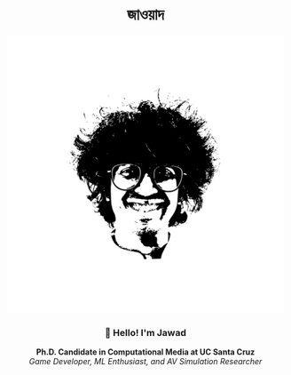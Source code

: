<div align="center">

# জাওয়াদ 

<img src="image/jawadefaj.png" alt="jawadefaj" width="500px" />

### 👋 Hello! I'm Jawad
**Ph.D. Candidate in Computational Media at UC Santa Cruz**<br/>
*Game Developer, ML Enthusiast, and AV Simulation Researcher*

</div>
